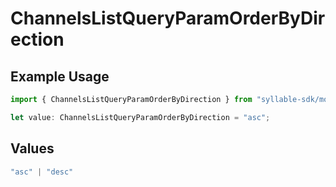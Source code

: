 # ChannelsListQueryParamOrderByDirection

## Example Usage

```typescript
import { ChannelsListQueryParamOrderByDirection } from "syllable-sdk/models/operations";

let value: ChannelsListQueryParamOrderByDirection = "asc";
```

## Values

```typescript
"asc" | "desc"
```